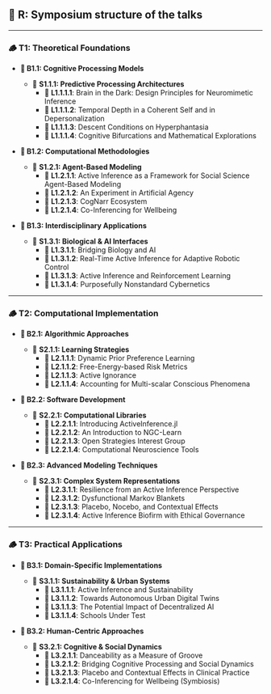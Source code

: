 ## 🌱 R: Symposium structure of the talks

---

### 🪵 T1: Theoretical Foundations

- **🌳 B1.1: Cognitive Processing Models**
  - 🌿 **S1.1.1: Predictive Processing Architectures**
    - 🍂 **L1.1.1.1**: Brain in the Dark: Design Principles for Neuromimetic Inference
    - 🍂 **L1.1.1.2**: Temporal Depth in a Coherent Self and in Depersonalization
    - 🍂 **L1.1.1.3**: Descent Conditions on Hyperphantasia
    - 🍂 **L1.1.1.4**: Cognitive Bifurcations and Mathematical Explorations

- **🌳 B1.2: Computational Methodologies**
  - 🌿 **S1.2.1: Agent-Based Modeling**
    - 🍂 **L1.2.1.1**: Active Inference as a Framework for Social Science Agent-Based Modeling
    - 🍂 **L1.2.1.2**: An Experiment in Artificial Agency
    - 🍂 **L1.2.1.3**: CogNarr Ecosystem
    - 🍂 **L1.2.1.4**: Co-Inferencing for Wellbeing

- **🌳 B1.3: Interdisciplinary Applications**
  - 🌿 **S1.3.1: Biological & AI Interfaces**
    - 🍂 **L1.3.1.1**: Bridging Biology and AI
    - 🍂 **L1.3.1.2**: Real-Time Active Inference for Adaptive Robotic Control
    - 🍂 **L1.3.1.3**: Active Inference and Reinforcement Learning
    - 🍂 **L1.3.1.4**: Purposefully Nonstandard Cybernetics

---

### 🪵 T2: Computational Implementation

- **🌳 B2.1: Algorithmic Approaches**
  - 🌿 **S2.1.1: Learning Strategies**
    - 🍂 **L2.1.1.1**: Dynamic Prior Preference Learning
    - 🍂 **L2.1.1.2**: Free-Energy-based Risk Metrics
    - 🍂 **L2.1.1.3**: Active Ignorance
    - 🍂 **L2.1.1.4**: Accounting for Multi-scalar Conscious Phenomena

- **🌳 B2.2: Software Development**
  - 🌿 **S2.2.1: Computational Libraries**
    - 🍂 **L2.2.1.1**: Introducing ActiveInference.jl
    - 🍂 **L2.2.1.2**: An Introduction to NGC-Learn
    - 🍂 **L2.2.1.3**: Open Strategies Interest Group
    - 🍂 **L2.2.1.4**: Computational Neuroscience Tools

- **🌳 B2.3: Advanced Modeling Techniques**
  - 🌿 **S2.3.1: Complex System Representations**
    - 🍂 **L2.3.1.1**: Resilience from an Active Inference Perspective
    - 🍂 **L2.3.1.2**: Dysfunctional Markov Blankets
    - 🍂 **L2.3.1.3**: Placebo, Nocebo, and Contextual Effects
    - 🍂 **L2.3.1.4**: Active Inference Biofirm with Ethical Governance

---

### 🪵 T3: Practical Applications

- **🌳 B3.1: Domain-Specific Implementations**
  - 🌿 **S3.1.1: Sustainability & Urban Systems**
    - 🍂 **L3.1.1.1**: Active Inference and Sustainability
    - 🍂 **L3.1.1.2**: Towards Autonomous Urban Digital Twins
    - 🍂 **L3.1.1.3**: The Potential Impact of Decentralized AI
    - 🍂 **L3.1.1.4**: Schools Under Test

- **🌳 B3.2: Human-Centric Approaches**
  - 🌿 **S3.2.1: Cognitive & Social Dynamics**
    - 🍂 **L3.2.1.1**: Danceability as a Measure of Groove
    - 🍂 **L3.2.1.2**: Bridging Cognitive Processing and Social Dynamics
    - 🍂 **L3.2.1.3**: Placebo and Contextual Effects in Clinical Practice
    - 🍂 **L3.2.1.4**: Co-Inferencing for Wellbeing (Symbiosis)
